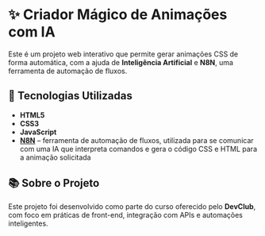 # ✨ Criador Mágico de Animações com IA

Este é um projeto web interativo que permite gerar animações CSS de forma automática, com a ajuda de **Inteligência Artificial** e **N8N**, uma ferramenta de automação de fluxos.

## 🚀 Tecnologias Utilizadas

- **HTML5**
- **CSS3**
- **JavaScript**
- [**N8N**](https://n8n.io/) – ferramenta de automação de fluxos, utilizada para se comunicar com uma IA que interpreta comandos e gera o código CSS e HTML para a animação solicitada

## 📚 Sobre o Projeto

Este projeto foi desenvolvido como parte do curso oferecido pelo **DevClub**, com foco em práticas de front-end, integração com APIs e automações inteligentes.
